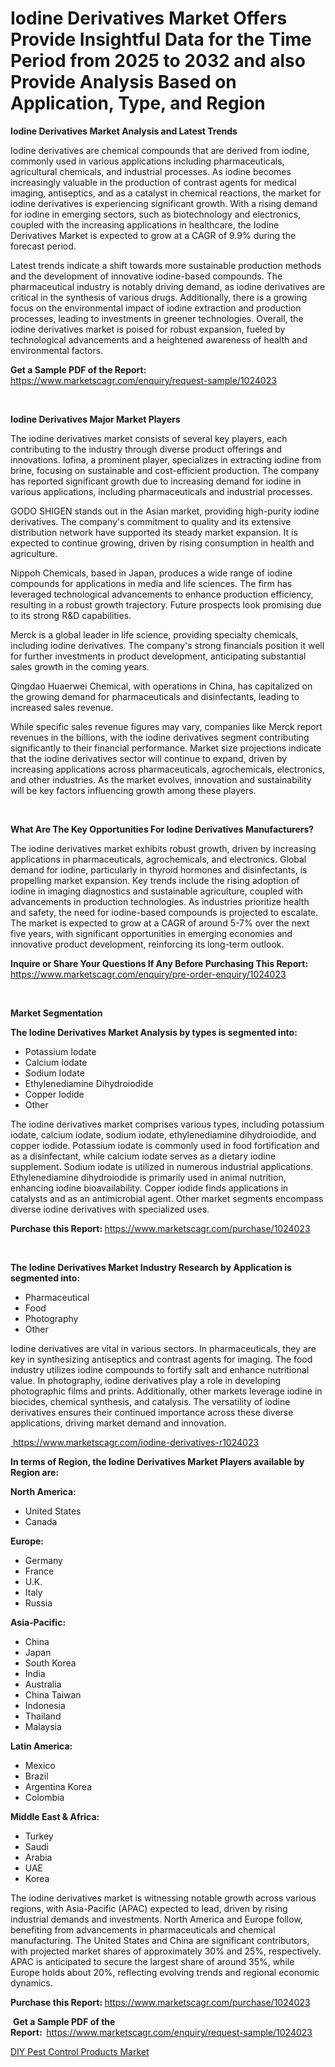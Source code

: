 <p><h1>Iodine Derivatives Market Offers Provide Insightful Data for the Time Period from 2025 to 2032 and also Provide Analysis Based on Application, Type, and Region</h1></p><p><strong>Iodine Derivatives Market Analysis and Latest Trends</strong></p>
<p><p>Iodine derivatives are chemical compounds that are derived from iodine, commonly used in various applications including pharmaceuticals, agricultural chemicals, and industrial processes. As iodine becomes increasingly valuable in the production of contrast agents for medical imaging, antiseptics, and as a catalyst in chemical reactions, the market for iodine derivatives is experiencing significant growth. With a rising demand for iodine in emerging sectors, such as biotechnology and electronics, coupled with the increasing applications in healthcare, the Iodine Derivatives Market is expected to grow at a CAGR of 9.9% during the forecast period. </p><p>Latest trends indicate a shift towards more sustainable production methods and the development of innovative iodine-based compounds. The pharmaceutical industry is notably driving demand, as iodine derivatives are critical in the synthesis of various drugs. Additionally, there is a growing focus on the environmental impact of iodine extraction and production processes, leading to investments in greener technologies. Overall, the iodine derivatives market is poised for robust expansion, fueled by technological advancements and a heightened awareness of health and environmental factors.</p></p>
<p><strong>Get a Sample PDF of the Report:&nbsp;</strong> <a href="https://www.marketscagr.com/enquiry/request-sample/1024023?utm_campaign=1944&utm_medium=2&utm_source=Github&utm_content=ia&utm_term=06032025&utm_id=iodine-derivatives">https://www.marketscagr.com/enquiry/request-sample/1024023</a></p>
<p>&nbsp;</p>
<p><strong>Iodine Derivatives Major Market Players</strong></p>
<p><p>The iodine derivatives market consists of several key players, each contributing to the industry through diverse product offerings and innovations. Iofina, a prominent player, specializes in extracting iodine from brine, focusing on sustainable and cost-efficient production. The company has reported significant growth due to increasing demand for iodine in various applications, including pharmaceuticals and industrial processes.</p><p>GODO SHIGEN stands out in the Asian market, providing high-purity iodine derivatives. The company's commitment to quality and its extensive distribution network have supported its steady market expansion. It is expected to continue growing, driven by rising consumption in health and agriculture.</p><p>Nippoh Chemicals, based in Japan, produces a wide range of iodine compounds for applications in media and life sciences. The firm has leveraged technological advancements to enhance production efficiency, resulting in a robust growth trajectory. Future prospects look promising due to its strong R&D capabilities.</p><p>Merck is a global leader in life science, providing specialty chemicals, including iodine derivatives. The company's strong financials position it well for further investments in product development, anticipating substantial sales growth in the coming years.</p><p>Qingdao Huaerwei Chemical, with operations in China, has capitalized on the growing demand for pharmaceuticals and disinfectants, leading to increased sales revenue. </p><p>While specific sales revenue figures may vary, companies like Merck report revenues in the billions, with the iodine derivatives segment contributing significantly to their financial performance. Market size projections indicate that the iodine derivatives sector will continue to expand, driven by increasing applications across pharmaceuticals, agrochemicals, electronics, and other industries. As the market evolves, innovation and sustainability will be key factors influencing growth among these players.</p></p>
<p>&nbsp;</p>
<p><strong>What Are The Key Opportunities For Iodine Derivatives Manufacturers?</strong></p>
<p><p>The iodine derivatives market exhibits robust growth, driven by increasing applications in pharmaceuticals, agrochemicals, and electronics. Global demand for iodine, particularly in thyroid hormones and disinfectants, is propelling market expansion. Key trends include the rising adoption of iodine in imaging diagnostics and sustainable agriculture, coupled with advancements in production technologies. As industries prioritize health and safety, the need for iodine-based compounds is projected to escalate. The market is expected to grow at a CAGR of around 5-7% over the next five years, with significant opportunities in emerging economies and innovative product development, reinforcing its long-term outlook.</p></p>
<p><strong>Inquire or Share Your Questions If Any Before Purchasing This Report:</strong> <a href="https://www.marketscagr.com/enquiry/pre-order-enquiry/1024023?utm_campaign=1944&utm_medium=2&utm_source=Github&utm_content=ia&utm_term=06032025&utm_id=iodine-derivatives">https://www.marketscagr.com/enquiry/pre-order-enquiry/1024023</a></p>
<p>&nbsp;</p>
<p><strong>Market Segmentation</strong></p>
<p><strong>The Iodine Derivatives Market Analysis by types is segmented into:</strong></p>
<p><ul><li>Potassium Iodate</li><li>Calcium Iodate</li><li>Sodium Iodate</li><li>Ethylenediamine Dihydroiodide</li><li>Copper Iodide</li><li>Other</li></ul></p>
<p><p>The iodine derivatives market comprises various types, including potassium iodate, calcium iodate, sodium iodate, ethylenediamine dihydroiodide, and copper iodide. Potassium iodate is commonly used in food fortification and as a disinfectant, while calcium iodate serves as a dietary iodine supplement. Sodium iodate is utilized in numerous industrial applications. Ethylenediamine dihydroiodide is primarily used in animal nutrition, enhancing iodine bioavailability. Copper iodide finds applications in catalysts and as an antimicrobial agent. Other market segments encompass diverse iodine derivatives with specialized uses.</p></p>
<p><strong>Purchase this Report:&nbsp;</strong><a href="https://www.marketscagr.com/purchase/1024023?utm_campaign=1944&utm_medium=2&utm_source=Github&utm_content=ia&utm_term=06032025&utm_id=iodine-derivatives">https://www.marketscagr.com/purchase/1024023</a></p>
<p>&nbsp;</p>
<p><strong>The Iodine Derivatives Market Industry Research by Application is segmented into:</strong></p>
<p><ul><li>Pharmaceutical</li><li>Food</li><li>Photography</li><li>Other</li></ul></p>
<p><p>Iodine derivatives are vital in various sectors. In pharmaceuticals, they are key in synthesizing antiseptics and contrast agents for imaging. The food industry utilizes iodine compounds to fortify salt and enhance nutritional value. In photography, iodine derivatives play a role in developing photographic films and prints. Additionally, other markets leverage iodine in biocides, chemical synthesis, and catalysis. The versatility of iodine derivatives ensures their continued importance across these diverse applications, driving market demand and innovation.</p></p>
<p><a href="https://www.marketscagr.com/iodine-derivatives-r1024023?utm_campaign=1944&utm_medium=2&utm_source=Github&utm_content=ia&utm_term=06032025&utm_id=iodine-derivatives">&nbsp;https://www.marketscagr.com/iodine-derivatives-r1024023</a></p>
<p><strong>In terms of Region, the Iodine Derivatives Market Players available by Region are:</strong></p>
<p>
    <p> <strong> North America: </strong>
        <ul>
            <li>United States</li>
            <li>Canada</li>
        </ul>
        </p> 
    <p> <strong> Europe: </strong>
        <ul>
            <li>Germany</li>
            <li>France</li>
            <li>U.K.</li>
            <li>Italy</li>
            <li>Russia</li>
        </ul>
        </p> 
    <p> <strong> Asia-Pacific: </strong>
        <ul>
            <li>China</li>
            <li>Japan</li>
            <li>South Korea</li>
            <li>India</li>
            <li>Australia</li>
            <li>China Taiwan</li>
            <li>Indonesia</li>
            <li>Thailand</li>
            <li>Malaysia</li>
        </ul>
        </p> 
    <p> <strong> Latin America: </strong>
        <ul>
            <li>Mexico</li>
            <li>Brazil</li>
            <li>Argentina Korea</li>
            <li>Colombia</li>
        </ul>
        </p> 
    <p> <strong> Middle East & Africa: </strong>
        <ul>
            <li>Turkey</li>
            <li>Saudi</li>
            <li>Arabia</li>
            <li>UAE</li>
            <li>Korea</li>
        </ul>
    </p>
    </p>
<p><p>The iodine derivatives market is witnessing notable growth across various regions, with Asia-Pacific (APAC) expected to lead, driven by rising industrial demands and investments. North America and Europe follow, benefiting from advancements in pharmaceuticals and chemical manufacturing. The United States and China are significant contributors, with projected market shares of approximately 30% and 25%, respectively. APAC is anticipated to secure the largest share of around 35%, while Europe holds about 20%, reflecting evolving trends and regional economic dynamics.</p></p>
<p><strong>Purchase this Report: </strong><a href="https://www.marketscagr.com/purchase/1024023?utm_campaign=1944&utm_medium=2&utm_source=Github&utm_content=ia&utm_term=06032025&utm_id=iodine-derivatives">https://www.marketscagr.com/purchase/1024023</a></p>
<p>&nbsp;<strong>Get a Sample PDF of the Report:&nbsp;&nbsp;</strong><a href="https://www.marketscagr.com/enquiry/request-sample/1024023?utm_campaign=1944&utm_medium=2&utm_source=Github&utm_content=ia&utm_term=06032025&utm_id=iodine-derivatives">https://www.marketscagr.com/enquiry/request-sample/1024023</a></p>
<p><strong></strong></p>
<p><p><a href="https://github.com/Chiragrp22/Market-Research-Report-List-7/blob/main/diy-pest-control-products-market.md?utm_campaign=1944&utm_medium=2&utm_source=Github&utm_content=ia&utm_term=06032025&utm_id=iodine-derivatives">DIY Pest Control Products Market</a></p></p>